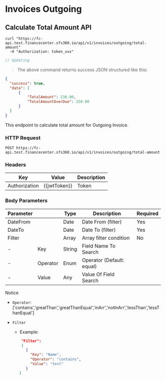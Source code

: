 # Invoices Outgoing

## Calculate Total Amount API

```shell
curl "https://fc-api.test.financecenter.sfs360.io/api/v1/invoices/outgoing/total-amount"
  -H "Authorization: token_xxx"
```

```javascript
// Updating
```

> The above command returns success JSON structured like this:

```json
{
  "success": true,
  "data": [
      {
          "TotalAmount": 230.00,
          "TotalAmountOverDue": 250.00
      }
  ]
}
```

This endpoint to calculate total amount for Outgoing Invoice.

### HTTP Request

`POST https://fc-api.test.financecenter.sfs360.io/api/v1/invoices/outgoing/total-amount`

### Headers
Key | Value | Description
--------- | ------- | -----------
Authorization | {{jwtToken}} | Token


### Body Parameters

Parameter |  | Type | Description | Required
--------- | --------- | ------- | ----------- | -
DateFrom |  | Date | Date From (filter) | Yes
DateTo |  | Date | Date To (filter) | Yes
Filter | |  Array | Array filter condition | No
 - | Key | String | Field Name To Search
 - | Operator | Enum | Operator (Default: equal)
 - | Value | Any | Value Of Field Search

<aside class="notice">
Notice
</aside>

- `Operator`: ['contains','greatThan','greatThanEqual','inArr','notInArr','lessThan','lessThanEqual']

- `Filter`
    - Example: 
  ```json
      "Filter": 
      [
        {
          "Key": "Name",
          "Operator": "contains",
          "Value": "test"
        }
     ]
  ```

